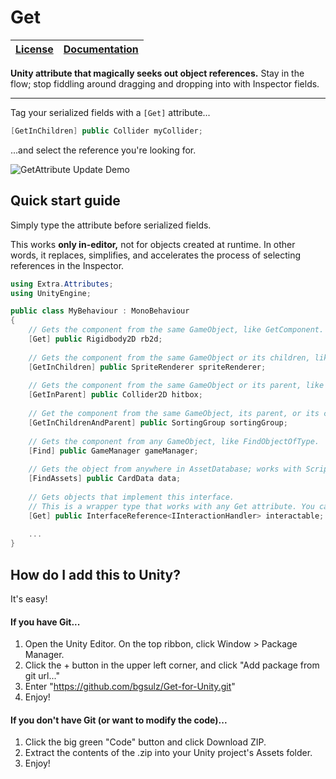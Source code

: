 # Get

| [License](LICENSE) | [Documentation](DOCS.md) |
| - | - |

**Unity attribute that magically seeks out object references.**
Stay in the flow; stop fiddling around dragging and dropping into with Inspector fields.

---

Tag your serialized fields with a `[Get]` attribute...

```c#
[GetInChildren] public Collider myCollider;
```

...and select the reference you're looking for.

![GetAttribute Update Demo](https://user-images.githubusercontent.com/38191432/190724011-d235cb6f-7d09-4844-8fad-d18abd8b62d7.png)

## Quick start guide
Simply type the attribute before serialized fields.

This works **only in-editor,** not for objects created at runtime. In other words, it replaces, simplifies, and accelerates the process of selecting references in the Inspector.

```c#
using Extra.Attributes;
using UnityEngine;

public class MyBehaviour : MonoBehaviour
{
    // Gets the component from the same GameObject, like GetComponent.
    [Get] public Rigidbody2D rb2d;
    
    // Gets the component from the same GameObject or its children, like GetComponentInChildren.
    [GetInChildren] public SpriteRenderer spriteRenderer;
    
    // Gets the component from the same GameObject or its parent, like GetComponentInParent.
    [GetInParent] public Collider2D hitbox;
    
    // Get the component from the same GameObject, its parent, or its children.
    [GetInChildrenAndParent] public SortingGroup sortingGroup;
    
    // Gets the component from any GameObject, like FindObjectOfType.
    [Find] public GameManager gameManager;
    
    // Gets the object from anywhere in AssetDatabase; works with ScriptableObjects.
    [FindAssets] public CardData data;
    
    // Gets objects that implement this interface. 
    // This is a wrapper type that works with any Get attribute. You can implement your own wrapper types.
    [Get] public InterfaceReference<IInteractionHandler> interactable;
    
    ...
}
```

## How do I add this to Unity?
It's easy!

#### If you have Git...
1. Open the Unity Editor. On the top ribbon, click Window > Package Manager.
2. Click the + button in the upper left corner, and click "Add package from git url..."
3. Enter "https://github.com/bgsulz/Get-for-Unity.git"
4. Enjoy!

#### If you don't have Git (or want to modify the code)...
1. Click the big green "Code" button and click Download ZIP.
2. Extract the contents of the .zip into your Unity project's Assets folder.
3. Enjoy!

